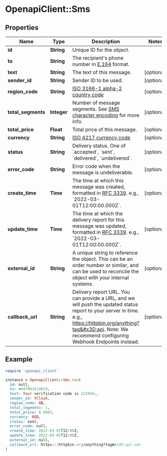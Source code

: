 # OpenapiClient::Sms

## Properties

| Name | Type | Description | Notes |
| ---- | ---- | ----------- | ----- |
| **id** | **String** | Unique ID for the object. |  |
| **to** | **String** | The recipient&#39;s phone number in [E.164](https://en.wikipedia.org/wiki/E.164) format. |  |
| **text** | **String** | The text of this message. | [optional] |
| **sender_id** | **String** | Sender ID to be used. | [optional] |
| **region_code** | **String** | [ISO 3166-1 alpha-2 country code](https://en.wikipedia.org/wiki/ISO_3166-1_alpha-2) | [optional] |
| **total_segments** | **Integer** | Number of message segments. See [SMS character encoding](https://help.ycloud.com/en/articles/3083427-sms-character-encoding) for more info. | [optional] |
| **total_price** | **Float** | Total price of this message. | [optional] |
| **currency** | **String** | [ISO 4217 currency code](https://en.wikipedia.org/wiki/ISO_4217) | [optional] |
| **status** | **String** | Delivery status. One of &#x60;accepted&#x60;, &#x60;sent&#x60;, &#x60;delivered&#x60;, &#x60;undelivered&#x60;. | [optional] |
| **error_code** | **String** | Error code when the message is undeliverable. | [optional] |
| **create_time** | **Time** | The time at which this message was created, formatted in [RFC 3339](https://datatracker.ietf.org/doc/html/rfc3339). e.g., &#x60;2022-03-01T12:00:00.000Z&#x60;. | [optional] |
| **update_time** | **Time** | The time at which the delivery report for this message was updated, formatted in [RFC 3339](https://datatracker.ietf.org/doc/html/rfc3339). e.g., &#x60;2022-03-01T12:00:00.000Z&#x60;. | [optional] |
| **external_id** | **String** | A unique string to reference the object. This can be an order number or similar, and can be used to reconcile the object with your internal systems. | [optional] |
| **callback_url** | **String** | Delivery report URL. You can provide a URL, and we will push the updated status report to your server in time. e.g., https://httpbin.org/anything?tag&#x3D;api. Note: We recommend configuring Webhook Endpoints instead. | [optional] |

## Example

```ruby
require 'openapi_client'

instance = OpenapiClient::Sms.new(
  id: null,
  to: +447901614024,
  text: Your verification code is 123456.,
  sender_id: YCloud,
  region_code: GB,
  total_segments: 1,
  total_price: 0.0085,
  currency: USD,
  status: sent,
  error_code: null,
  create_time: 2022-03-01T12:00Z,
  update_time: 2022-03-01T12:00Z,
  external_id: null,
  callback_url: https://httpbin.org/anything?tag&#x3D;api-sms
)
```

